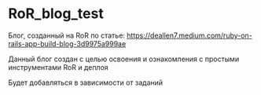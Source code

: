 # RoR_blog_test
Блог, созданный на RoR по статье: https://deallen7.medium.com/ruby-on-rails-app-build-blog-3d9975a999ae

Данный блог создан с целью освоения и ознакомления с простыми инструментами RoR и деплоя

Будет добавляться в зависимости от заданий
